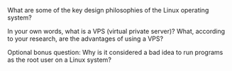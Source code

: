 What are some of the key design philosophies of the Linux operating system?


In your own words, what is a VPS (virtual private server)? What, according to your research, are the advantages of using a VPS?



Optional bonus question: Why is it considered a bad idea to run programs as the root user on a Linux system?